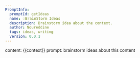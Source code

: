 ```yaml
---
PromptInfo:
  promptId: getIdeas
  name: 💡BrainStorm Ideas
  description: Brainstorm idea about the context.
  author: Noureddine
  tags: ideas, writing
  version: 0.0.1
---
```

content: 
{{context}}
prompt:
brainstorm ideas about this content
